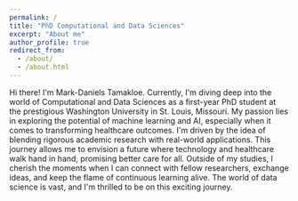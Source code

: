 ```yaml
---
permalink: /
title: "PhD Computational and Data Sciences"
excerpt: "About me"
author_profile: true
redirect_from: 
  - /about/
  - /about.html
---
```


Hi there! I'm Mark-Daniels Tamakloe. Currently, I'm diving deep into the world of Computational and Data Sciences as a first-year PhD student at the prestigious Washington University in St. Louis, Missouri. My passion lies in exploring the potential of machine learning and AI, especially when it comes to transforming healthcare outcomes. I'm driven by the idea of blending rigorous academic research with real-world applications. This journey allows me to envision a future where technology and healthcare walk hand in hand, promising better care for all. Outside of my studies, I cherish the moments when I can connect with fellow researchers, exchange ideas, and keep the flame of continuous learning alive. The world of data science is vast, and I'm thrilled to be on this exciting journey.
